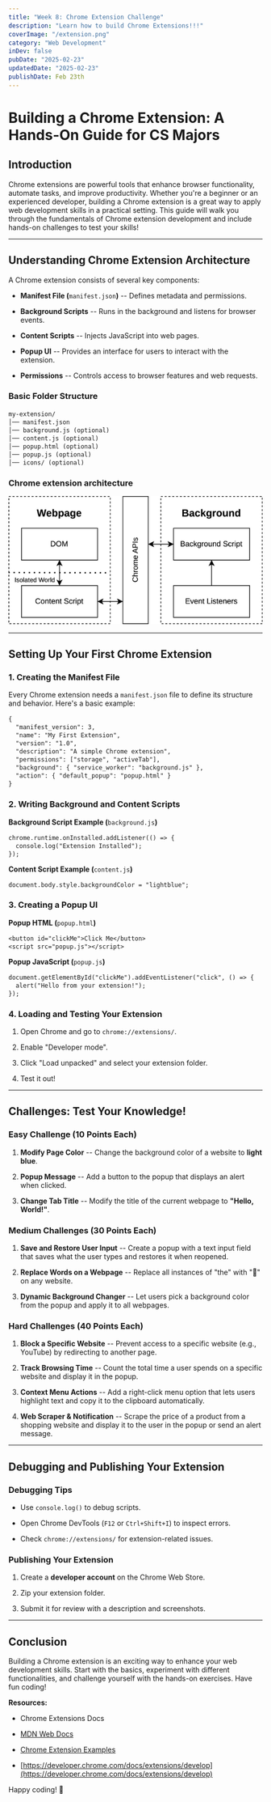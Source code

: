 ```yaml
---
title: "Week 8: Chrome Extension Challenge"
description: "Learn how to build Chrome Extensions!!!"
coverImage: "/extension.png"
category: "Web Development"
inDev: false
pubDate: "2025-02-23"
updatedDate: "2025-02-23"
publishDate: Feb 23th
---
```


# Building a Chrome Extension: A Hands-On Guide for CS Majors

## Introduction

Chrome extensions are powerful tools that enhance browser functionality, automate tasks, and improve productivity. Whether you're a beginner or an experienced developer, building a Chrome extension is a great way to apply web development skills in a practical setting. This guide will walk you through the fundamentals of Chrome extension development and include hands-on challenges to test your skills!

---

## Understanding Chrome Extension Architecture

A Chrome extension consists of several key components:

- **Manifest File (**`manifest.json`**)** -- Defines metadata and permissions.

- **Background Scripts** -- Runs in the background and listens for browser events.

- **Content Scripts** -- Injects JavaScript into web pages.

- **Popup UI** -- Provides an interface for users to interact with the extension.

- **Permissions** -- Controls access to browser features and web requests.

### Basic Folder Structure

```
my-extension/
│── manifest.json
│── background.js (optional)
│── content.js (optional)
│── popup.html (optional)
│── popup.js (optional)
│── icons/ (optional)
```

### Chrome extension architecture

![Chrome Extension Development](../../../public/extension.png)

---

## Setting Up Your First Chrome Extension

### 1\. Creating the Manifest File

Every Chrome extension needs a `manifest.json` file to define its structure and behavior. Here's a basic example:

```
{
  "manifest_version": 3,
  "name": "My First Extension",
  "version": "1.0",
  "description": "A simple Chrome extension",
  "permissions": ["storage", "activeTab"],
  "background": { "service_worker": "background.js" },
  "action": { "default_popup": "popup.html" }
}
```

### 2\. Writing Background and Content Scripts

**Background Script Example (**`background.js`**)**

```
chrome.runtime.onInstalled.addListener(() => {
  console.log("Extension Installed");
});
```

**Content Script Example (**`content.js`**)**

```
document.body.style.backgroundColor = "lightblue";
```

### 3\. Creating a Popup UI

**Popup HTML (**`popup.html`**)**

```
<button id="clickMe">Click Me</button>
<script src="popup.js"></script>
```

**Popup JavaScript (**`popup.js`**)**

```
document.getElementById("clickMe").addEventListener("click", () => {
  alert("Hello from your extension!");
});
```

### 4\. Loading and Testing Your Extension

1.  Open Chrome and go to `chrome://extensions/`.

2.  Enable "Developer mode".

3.  Click "Load unpacked" and select your extension folder.

4.  Test it out!

---

## Challenges: Test Your Knowledge!

### **Easy Challenge (10 Points Each)**

1.  **Modify Page Color** -- Change the background color of a website to **light blue**.

2.  **Popup Message** -- Add a button to the popup that displays an alert when clicked.

3.  **Change Tab Title** -- Modify the title of the current webpage to **"Hello, World!"**.

### **Medium Challenges (30 Points Each)**

1.  **Save and Restore User Input** -- Create a popup with a text input field that saves what the user types and restores it when reopened.

2.  **Replace Words on a Webpage** -- Replace all instances of "the" with "🚀" on any website.

3.  **Dynamic Background Changer** -- Let users pick a background color from the popup and apply it to all webpages.

### **Hard Challenges (40 Points Each)**

1.  **Block a Specific Website** -- Prevent access to a specific website (e.g., YouTube) by redirecting to another page.

2.  **Track Browsing Time** -- Count the total time a user spends on a specific website and display it in the popup.

3.  **Context Menu Actions** -- Add a right-click menu option that lets users highlight text and copy it to the clipboard automatically.

4.  **Web Scraper & Notification** -- Scrape the price of a product from a shopping website and display it to the user in the popup or send an alert message.

---

## Debugging and Publishing Your Extension

### Debugging Tips

- Use `console.log()` to debug scripts.

- Open Chrome DevTools (`F12` or `Ctrl+Shift+I`) to inspect errors.

- Check `chrome://extensions/` for extension-related issues.

### Publishing Your Extension

1.  Create a **developer account** on the Chrome Web Store.

2.  Zip your extension folder.

3.  Submit it for review with a description and screenshots.

---

## Conclusion

Building a Chrome extension is an exciting way to enhance your web development skills. Start with the basics, experiment with different functionalities, and challenge yourself with the hands-on exercises. Have fun coding!

**Resources:**

- Chrome Extensions Docs

- [MDN Web Docs](https://developer.mozilla.org/en-US/docs/Mozilla/Add-ons/WebExtensions)

- [Chrome Extension Examples](https://developer.chrome.com/docs/extensions/samples)

- [https://developer.chrome.com/docs/extensions/develop](https://developer.chrome.com/docs/extensions/develop)

Happy coding! 🚀
